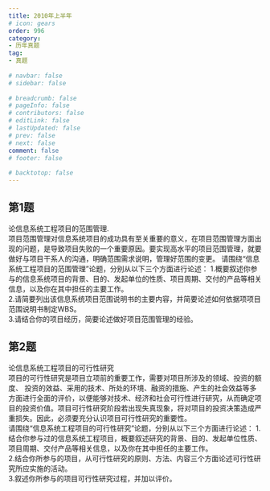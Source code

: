 ```yaml
---  
title: 2010年上半年  
# icon: gears  
order: 996  
category:  
- 历年真题  
tag:  
- 真题  
  
# navbar: false  
# sidebar: false  
  
# breadcrumb: false  
# pageInfo: false  
# contributors: false  
# editLink: false  
# lastUpdated: false  
# prev: false  
# next: false  
comment: false  
# footer: false  
  
# backtotop: false  
---  
```

## 第1题 ##

论信息系统工程项目的范围管理.  
项目范围管理对信息系统项目的成功具有至关重要的意义，在项目范围管理方面出现的问题，是导致项目失败的一个重要原因。要实现高水平的项目范围管理，就要做好与项目干系人的沟通，明确范围需求说明，管理好范围的变更。 请围绕“信息系统工程项目的范围管理”论题，分别从以下三个方面进行论述： 1.概要叙述你参与的信息系统项目的背景、目的、发起单位的性质、项目周期、交付的产品等相关信息，以及你在其中担任的主要工作。  
2.请简要列出该信息系统项目范围说明书的主要内容，并简要论述如何依据项项目范围说明书制定WBS。  
3.请结合你的项目经历，简要论述做好项目范围管理的经验。  


## 第2题 ##

论信息系统工程项目的可行性研究  
项目的可行性研究是项目立项前的重要工作，需要对项目所涉及的领域、投资的额度、 投资的效益、采用的技术、所处的环境、融资的措施、产生的社会效益等多方面进行全面的评价，以便能够对技术、经济和社会可行性进行研究，从而确定项目的投资价值。项目可行性研究阶段若出现失真现象，将对项目的投资决策造成严重损失。因此，必须要充分认识项目可行性研究的重要性。  
请围绕“信息系统工程项目的可行性研究”论题，分别从以下三个方面进行论述： 1.结合你参与过的信息系统工程项目，概要叙述研究的背景、目的、发起单位性质、 项目周期、交付产品等相关信息，以及你在其中担任的主要工作。  
2.结合你所参与的项目，从可行性研究的原则、方法、内容三个方面论述可行性研究所应实施的活动。  
3.叙述你所参与的项目可行性研究过程，并加以评价。  

